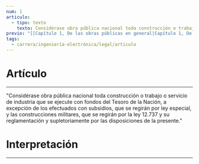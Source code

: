 ```yaml
---
num: 1
articulo:
  - tipo: texto
    texto: Considérase obra pública nacional toda construcción o trabajo o servicio de industria que se ejecute con fondos del Tesoro de la Nación, a excepción de los efectuados con subsidios, que se regirán por ley especial, y las construcciones militares, que se regirán por la ley 12.737 y su reglamentación y supletoriamente por las disposiciones de la presente.
previo: "[[Capítulo 1, De las obras públicas en general|Capítulo 1, De las obras públicas en general]]"
tags:
  - carrera/ingeniería-electrónica/legal/articulo
---
```

# Artículo
---
"Considérase obra pública nacional toda construcción o trabajo o servicio de industria que se ejecute con fondos del Tesoro de la Nación, a excepción de los efectuados con subsidios, que se regirán por ley especial, y las construcciones militares, que se regirán por la ley 12.737 y su reglamentación y supletoriamente por las disposiciones de la presente."

# Interpretación
---
